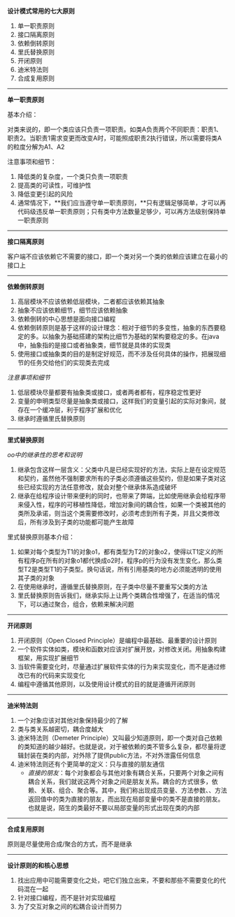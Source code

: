 **设计模式常用的七大原则**

1. 单一职责原则
2. 接口隔离原则
3. 依赖倒转原则
4. 里氏替换原则
5. 开闭原则
6. 迪米特法则
7. 合成复用原则

----

**单一职责原则**

基本介绍：

​    对类来说的，即一个类应该只负责一项职责。如类A负责两个不同职责：职责1、职责2。当职责1需求变更而改变A时，可能照成职责2执行错误，所以需要将类A的粒度分解为A1、A2

注意事项和细节：

1. 降低类的复杂度，一个类只负责一项职责
2. 提高类的可读性，可维护性
3. 降低变更引起的风险
4. 通常情况下，**我们应当遵守单一职责原则，**只有逻辑足够简单，才可以再代码级违反单一职责原则；只有类中方法数量足够少，可以再方法级别保持单一职责原则

---

**接口隔离原则**

客户端不应该依赖它不需要的接口，即一个类对另一个类的依赖应该建立在最小的接口上

---

**依赖倒转原则**

1.  高层模块不应该依赖低层模块，二者都应该依赖其抽象 
2. 抽象不应该依赖细节，细节应该依赖抽象
3. 依赖倒转的中心思想是面向接口编程
4. 依赖倒转原则是基于这样的设计理念：相对于细节的多变性，抽象的东西要稳定的多。以抽象为基础搭建的架构比细节为基础的架构要稳定的多。在java中，抽象指的是接口或者抽象类，细节就是具体的实现类
5. 使用接口或抽象类的目的是制定好规范，而不涉及任何具体的操作，把展现细节的任务交给他们的实现类去完成

*注意事项和细节*

1. 低层模块尽量都要有抽象类或接口，或者两者都有，程序稳定性更好
2. 变量的申明类型尽量是抽象类或接口，这样我们的变量引起的实际对象间，就存在一个缓冲层，利于程序扩展和优化
3. 继承时遵循里氏替换原则

---

**里式替换原则**

*oo中的继承性的思考和说明*

1. 继承包含这样一层含义：父类中凡是已经实现好的方法，实际上是在设定规范和契约，虽然他不强制要求所有的子类必须遵循这些契约，但是如果子类对这些已经实现的方法任意修改，就会对整个继承体系造成破坏
2. 继承在给程序设计带来便利的同时，也带来了弊端，比如使用继承会给程序带来侵入性，程序的可移植性降低，增加对象间的耦合性，如果一个类被其他的类所及承诺，则当这个类需要修改时，必须考虑到所有子类，并且父类修改后，所有涉及到子类的功能都可能产生故障

里式替换原则基本介绍：

1. 如果对每个类型为T1的对象o1，都有类型为T2的对象o2，使得以T1定义的所有程序p在所有的对象o1都代换成o2时，程序p的行为没有发生变化，那么类型T2是类型T1的子类型。换句话说，所有引用基类的地方必须能透明的使用其子类的对象
2. 在使用继承时，遵循里氏替换原则，在子类中尽量不要重写父类的方法
3. 里氏替换原则告诉我们，继承实际上让两个类耦合性增强了，在适当的情况下，可以通过聚合，组合，依赖来解决问题

---

**开闭原则**

1. 开闭原则（Open Closed Principle）是编程中最基础、最重要的设计原则
2. 一个软件实体如类，模块和函数对应该对扩展开放，对修改关闭。用抽象构建框架，用实现扩展细节
3. 当软件需要变化时，尽量通过扩展软件实体的行为来实现变化，而不是通过修改已有的代码来实现变化
4. 编程中遵循其他原则，以及使用设计模式的目的就是遵循开闭原则

---

**迪米特法则**

1. 一个对象应该对其他对象保持最少的了解
2. 类与类关系越密切，耦合度越大
3. 迪米特法则（Demeter Principle）又叫最少知道原则，即一个类对自己依赖的类知道的越少越好。也就是说，对于被依赖的类不管多么复杂，都尽量将逻辑封装在类的内部，对外除了提供public方法，不对外泄露任何信息
4. 迪米特法则还有个更简单的定义：只与直接的朋友通信
   * *直接的朋友*：每个对象都会与其他对象有耦合关系，只要两个对象之间有耦合关系，我们就说这两个对象之间是朋友关系。耦合的方式很多，依赖、关联、组合、聚合等。其中，我们称出现成员变量、方法参数、、方法返回值中的类为直接的朋友，而出现在局部变量中的类不是直接的朋友。也就是说，陌生的类最好不要以局部变量的形式出现在类的内部

---

**合成复用原则**

原则是尽量使用合成/聚合的方式，而不是继承

---

**设计原则的和核心思想**

1. 找出应用中可能需要变化之处，吧它们独立出来，不要和那些不需要变化的代码混在一起
2. 针对接口编程，而不是针对实现编程
3. 为了交互对象之间的松耦合设计而努力















